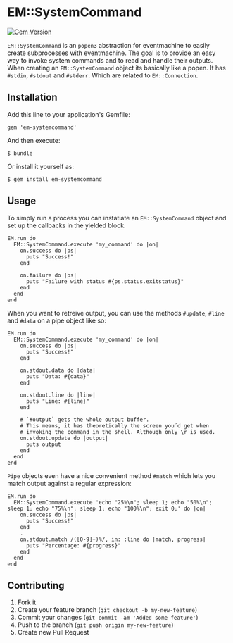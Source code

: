 # EM::SystemCommand

[![Gem Version](https://badge.fury.io/rb/em-systemcommand.png)](http://badge.fury.io/rb/em-systemcommand)

`EM::SystemCommand` is an `popen3` abstraction for eventmachine to easily create subprocesses with eventmachine.
The goal is to provide an easy way to invoke system commands and to read and handle their outputs. When creating an 
`EM::SystemCommand` object its basically like a popen. It has `#stdin`, `#stdout` and `#stderr`.
Which are related to `EM::Connection`.

## Installation

Add this line to your application's Gemfile:

    gem 'em-systemcommand'

And then execute:

    $ bundle

Or install it yourself as:

    $ gem install em-systemcommand

## Usage

To simply run a process you can instatiate an `EM::SystemCommand`
object and set up the callbacks in the yielded block.

    EM.run do
      EM::SystemCommand.execute 'my_command' do |on|
        on.success do |ps|
          puts "Success!"
        end
        
        on.failure do |ps|
          puts "Failure with status #{ps.status.exitstatus}"
        end
      end
    end
    
When you want to retreive output, you can use the methods
`#update`, `#line` and `#data` on a pipe object like so:

    EM.run do
      EM::SystemCommand.execute 'my_command' do |on|
        on.success do |ps|
          puts "Success!"
        end
        
        on.stdout.data do |data|
          puts "Data: #{data}"
        end
        
        on.stdout.line do |line|
          puts "Line: #{line}"
        end
        
        # `#output` gets the whole output buffer.
        # This means, it has theoretically the screen you´d get when
        # invoking the command in the shell. Although only \r is used.
        on.stdout.update do |output|
          puts output
        end
      end
    end

`Pipe` objects even have a nice convenient method `#match` which lets
you match output against a regular expression:

    EM.run do
      EM::SystemCommand.execute 'echo "25%\n"; sleep 1; echo "50%\n"; sleep 1; echo "75%\n"; sleep 1; echo "100%\n"; exit 0;' do |on|
        on.success do |ps|
          puts "Success!"
        end
        .
        on.stdout.match /([0-9]+)%/, in: :line do |match, progress|
          puts "Percentage: #{progress}"
        end
      end
    end

## Contributing

1. Fork it
2. Create your feature branch (`git checkout -b my-new-feature`)
3. Commit your changes (`git commit -am 'Added some feature'`)
4. Push to the branch (`git push origin my-new-feature`)
5. Create new Pull Request
